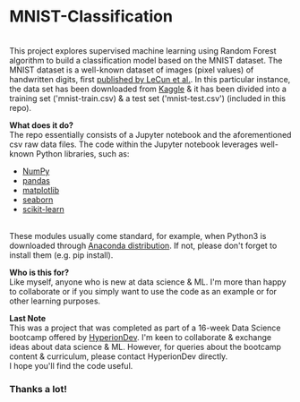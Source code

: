 # MNIST-Classification

</br> This project explores supervised machine learning using Random Forest algorithm to build a classification model based on the MNIST dataset.
The MNIST dataset is a well-known dataset of images (pixel values) of handwritten digits, first [published by LeCun et al.](http://yann.lecun.com/exdb/mnist/). In this particular instance, the data set has been downloaded from [Kaggle](https://www.kaggle.com/datasets/oddrationale/mnist-in-csv) & it has been divided into a training set ('mnist-train.csv) & a test set ('mnist-test.csv') (included in this repo).

**What does it do?**
</br>The repo essentially consists of a Jupyter notebook and the aforementioned csv raw data files.
The code within the Jupyter notebook leverages well-known Python libraries, such as:
- [NumPy](https://numpy.org/)
- [pandas](https://pandas.pydata.org/docs/index.html)
- [matplotlib](https://matplotlib.org/)
- [seaborn](https://seaborn.pydata.org/index.html)
- [scikit-learn](https://scikit-learn.org/stable/)

</br>These modules usually come standard, for example, when Python3 is downloaded through [Anaconda distribution](https://anaconda.org/).
If not, please don't forget to install them (e.g. pip install).

**Who is this for?**
</br>Like myself, anyone who is new at data science & ML. I'm more than happy to collaborate or if you simply want to use the code as an example or for other learning purposes.

**Last Note**
</br>This was a project that was completed as part of a 16-week Data Science bootcamp offered by [HyperionDev](https://www.hyperiondev.com/).
I'm keen to collaborate & exchange ideas about data science & ML. However, for queries about the bootcamp content & curriculum, please contact HyperionDev directly.
</br>I hope you'll find the code useful.
### Thanks a lot!
